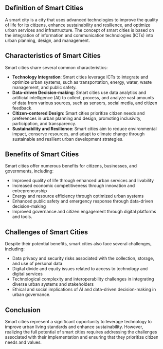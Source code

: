 
Definition of Smart Cities
--------------------------

A smart city is a city that uses advanced technologies to improve the quality of life for its citizens, enhance sustainability and resilience, and optimize urban services and infrastructure. The concept of smart cities is based on the integration of information and communication technologies (ICTs) into urban planning, design, and management.

Characteristics of Smart Cities
-------------------------------

Smart cities share several common characteristics:

* **Technology Integration**: Smart cities leverage ICTs to integrate and optimize urban systems, such as transportation, energy, water, waste management, and public safety.
* **Data-driven Decision-making**: Smart cities use data analytics and artificial intelligence (AI) to collect, process, and analyze vast amounts of data from various sources, such as sensors, social media, and citizen feedback.
* **Citizen-centered Design**: Smart cities prioritize citizen needs and preferences in urban planning and design, promoting inclusivity, participation, and transparency.
* **Sustainability and Resilience**: Smart cities aim to reduce environmental impact, conserve resources, and adapt to climate change through sustainable and resilient urban development strategies.

Benefits of Smart Cities
------------------------

Smart cities offer numerous benefits for citizens, businesses, and governments, including:

* Improved quality of life through enhanced urban services and livability
* Increased economic competitiveness through innovation and entrepreneurship
* Energy and resource efficiency through optimized urban systems
* Enhanced public safety and emergency response through data-driven decision-making
* Improved governance and citizen engagement through digital platforms and tools.

Challenges of Smart Cities
--------------------------

Despite their potential benefits, smart cities also face several challenges, including:

* Data privacy and security risks associated with the collection, storage, and use of personal data
* Digital divide and equity issues related to access to technology and digital services
* Technological complexity and interoperability challenges in integrating diverse urban systems and stakeholders
* Ethical and social implications of AI and data-driven decision-making in urban governance.

Conclusion
----------

Smart cities represent a significant opportunity to leverage technology to improve urban living standards and enhance sustainability. However, realizing the full potential of smart cities requires addressing the challenges associated with their implementation and ensuring that they prioritize citizen needs and values.

